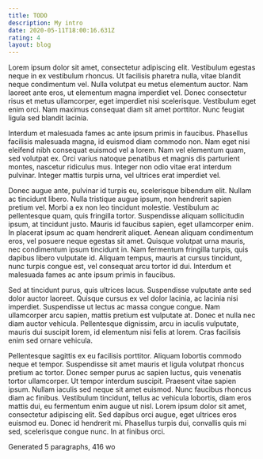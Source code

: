 ```yaml
---
title: TODO
description: My intro
date: 2020-05-11T18:00:16.631Z
rating: 4
layout: blog
---
```


Lorem ipsum dolor sit amet, consectetur adipiscing elit. Vestibulum egestas neque in ex vestibulum rhoncus. Ut facilisis pharetra nulla, vitae blandit neque condimentum vel. Nulla volutpat eu metus elementum auctor. Nam laoreet ante eros, ut elementum magna imperdiet vel. Donec consectetur risus et metus ullamcorper, eget imperdiet nisi scelerisque. Vestibulum eget enim orci. Nam maximus consequat diam sit amet porttitor. Nunc feugiat ligula sed blandit lacinia.

Interdum et malesuada fames ac ante ipsum primis in faucibus. Phasellus facilisis malesuada magna, id euismod diam commodo non. Nam eget nisi eleifend nibh consequat euismod vel a lorem. Nam vel elementum quam, sed volutpat ex. Orci varius natoque penatibus et magnis dis parturient montes, nascetur ridiculus mus. Integer non odio vitae erat interdum pulvinar. Integer mattis turpis urna, vel ultrices erat imperdiet vel.

Donec augue ante, pulvinar id turpis eu, scelerisque bibendum elit. Nullam ac tincidunt libero. Nulla tristique augue ipsum, non hendrerit sapien pretium vel. Morbi a ex non leo tincidunt molestie. Vestibulum ac pellentesque quam, quis fringilla tortor. Suspendisse aliquam sollicitudin ipsum, at tincidunt justo. Mauris id faucibus sapien, eget ullamcorper enim. In placerat ipsum ac quam hendrerit aliquet. Aenean aliquam condimentum eros, vel posuere neque egestas sit amet. Quisque volutpat urna mauris, nec condimentum ipsum tincidunt in. Nam fermentum fringilla turpis, quis dapibus libero vulputate id. Aliquam tempus, mauris at cursus tincidunt, nunc turpis congue est, vel consequat arcu tortor id dui. Interdum et malesuada fames ac ante ipsum primis in faucibus.

Sed at tincidunt purus, quis ultrices lacus. Suspendisse vulputate ante sed dolor auctor laoreet. Quisque cursus ex vel dolor lacinia, ac lacinia nisi imperdiet. Suspendisse ut lectus ac massa congue congue. Nam ullamcorper arcu sapien, mattis pretium est vulputate at. Donec et nulla nec diam auctor vehicula. Pellentesque dignissim, arcu in iaculis vulputate, mauris dui suscipit lorem, id elementum nisi felis at lorem. Cras facilisis enim sed ornare vehicula.

Pellentesque sagittis ex eu facilisis porttitor. Aliquam lobortis commodo neque et tempor. Suspendisse sit amet mauris et ligula volutpat rhoncus pretium ac tortor. Donec semper purus ac sapien luctus, quis venenatis tortor ullamcorper. Ut tempor interdum suscipit. Praesent vitae sapien ipsum. Nullam iaculis sed neque sit amet euismod. Nunc faucibus rhoncus diam ac finibus. Vestibulum tincidunt, tellus ac vehicula lobortis, diam eros mattis dui, eu fermentum enim augue ut nisl. Lorem ipsum dolor sit amet, consectetur adipiscing elit. Sed dapibus orci augue, eget ultrices eros euismod eu. Donec id hendrerit mi. Phasellus turpis dui, convallis quis mi sed, scelerisque congue nunc. In at finibus orci.

Generated 5 paragraphs, 416 wo

